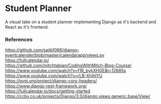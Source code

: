 # Student Planner
A visual take on a student planner implementing Django as it's backend and React as it's frontend. 

### References
https://github.com/sajib1066/django-eventcalender/blob/master/calendarapp/views.py<br />
https://fullcalendar.io/<br />
https://github.com/mitchtabian/CodingWithMitch-Blog-Course/<br />
https://www.youtube.com/watch?v=f1R_bykXHGE&t=12685s <br />
https://www.youtube.com/watch?v=rLB-XhihIYU <br />
https://pypi.org/project/django-cors-headers/ <br />
https://www.django-rest-framework.org/ <br />
https://fullcalendar.io/docs/getting-started <br />
https://ccbv.co.uk/projects/Django/3.0/django.views.generic.base/View/ <br />